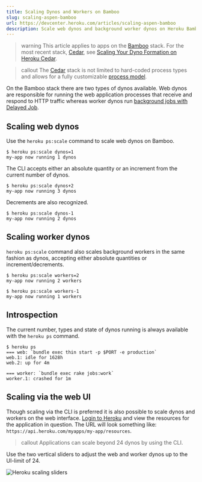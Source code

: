 ```yaml
---
title: Scaling Dynos and Workers on Bamboo
slug: scaling-aspen-bamboo
url: https://devcenter.heroku.com/articles/scaling-aspen-bamboo
description: Scale web dynos and background worker dynos on Heroku Bamboo with `heroku ps:scale`.
---
```


> warning
> This article applies to apps on the [Bamboo](bamboo) stack.  For the most recent stack, [Cedar](cedar), see [Scaling Your Dyno Formation on Heroku Cedar](scaling).

> callout
> The [Cedar](cedar) stack is not limited to hard-coded process types and allows for a fully customizable [process model](process-model).

On the Bamboo stack there are two types of dynos available. Web dynos are responsible for running the web application processes that receive and respond to HTTP traffic whereas worker dynos run [background jobs with Delayed Job](delayed-job).

## Scaling web dynos

Use the `heroku ps:scale` command to scale web dynos on Bamboo.

```term
$ heroku ps:scale dynos=1
my-app now running 1 dynos
```

The CLI accepts either an absolute quantity or an increment from the current number of dynos.

```term
$ heroku ps:scale dynos+2
my-app now running 3 dynos
```

Decrements are also recognized.

```term
$ heroku ps:scale dynos-1
my-app now running 2 dynos
```

## Scaling worker dynos

`heroku ps:scale` command also scales background workers in the same fashion as dynos, accepting either absolute quantities or increment/decrements.

```term
$ heroku ps:scale workers=2
my-app now running 2 workers

$ heroku ps:scale workers-1
my-app now running 1 workers
```

## Introspection

The current number, types and state of dynos running is always available with the `heroku ps` command.

```term
$ heroku ps
=== web: `bundle exec thin start -p $PORT -e production`
web.1: idle for 1628h
web.2: up for 4m

=== worker: `bundle exec rake jobs:work`
worker.1: crashed for 1m
```

## Scaling via the web UI

Though scaling via the CLI is preferred it is also possible to scale dynos and workers on the web interface. [Login to Heroku](http://www.heroku.com/login) and view the resources for the application in question. The URL will look something like: `https://api.heroku.com/myapps/my-app/resources`.

> callout
> Applications can scale beyond 24 dynos by using the CLI.

Use the two vertical sliders to adjust the web and worker dynos up to the UI-limit of 24.

![Heroku scaling sliders](https://dl.dropbox.com/u/674401/devcenter/Screen%20shot%202012-03-13%20at%202.38.42%20PM.png)